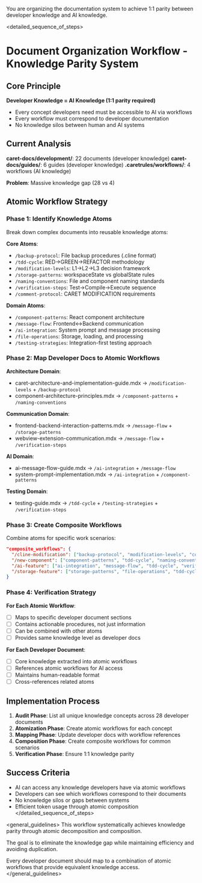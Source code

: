 You are organizing the documentation system to achieve 1:1 parity between developer knowledge and AI knowledge.

<detailed_sequence_of_steps>
# Document Organization Workflow - Knowledge Parity System

## Core Principle
**Developer Knowledge = AI Knowledge (1:1 parity required)**
- Every concept developers need must be accessible to AI via workflows
- Every workflow must correspond to developer documentation
- No knowledge silos between human and AI systems

## Current Analysis
**caret-docs/development/**: 22 documents (developer knowledge)
**caret-docs/guides/**: 6 guides (developer knowledge)
**.caretrules/workflows/**: 4 workflows (AI knowledge)

**Problem**: Massive knowledge gap (28 vs 4)

## Atomic Workflow Strategy

### Phase 1: Identify Knowledge Atoms
Break down complex documents into reusable knowledge atoms:

**Core Atoms**:
- `/backup-protocol`: File backup procedures (.cline format)
- `/tdd-cycle`: RED→GREEN→REFACTOR methodology
- `/modification-levels`: L1→L2→L3 decision framework
- `/storage-patterns`: workspaceState vs globalState rules
- `/naming-conventions`: File and component naming standards
- `/verification-steps`: Test→Compile→Execute sequence
- `/comment-protocol`: CARET MODIFICATION requirements

**Domain Atoms**:
- `/component-patterns`: React component architecture
- `/message-flow`: Frontend↔Backend communication
- `/ai-integration`: System prompt and message processing
- `/file-operations`: Storage, loading, and processing
- `/testing-strategies`: Integration-first testing approach

### Phase 2: Map Developer Docs to Atomic Workflows
**Architecture Domain**:
- caret-architecture-and-implementation-guide.mdx → `/modification-levels` + `/backup-protocol`
- component-architecture-principles.mdx → `/component-patterns` + `/naming-conventions`

**Communication Domain**:
- frontend-backend-interaction-patterns.mdx → `/message-flow` + `/storage-patterns`
- webview-extension-communication.mdx → `/message-flow` + `/verification-steps`

**AI Domain**:
- ai-message-flow-guide.mdx → `/ai-integration` + `/message-flow`
- system-prompt-implementation.mdx → `/ai-integration` + `/component-patterns`

**Testing Domain**:
- testing-guide.mdx → `/tdd-cycle` + `/testing-strategies` + `/verification-steps`

### Phase 3: Create Composite Workflows
Combine atoms for specific work scenarios:

```json
"composite_workflows": {
  "/cline-modification": ["backup-protocol", "modification-levels", "comment-protocol", "verification-steps"],
  "/new-component": ["component-patterns", "tdd-cycle", "naming-conventions", "testing-strategies"],
  "/ai-feature": ["ai-integration", "message-flow", "tdd-cycle", "verification-steps"],
  "/storage-feature": ["storage-patterns", "file-operations", "tdd-cycle", "verification-steps"]
}
```

### Phase 4: Verification Strategy
**For Each Atomic Workflow**:
- [ ] Maps to specific developer document sections
- [ ] Contains actionable procedures, not just information
- [ ] Can be combined with other atoms
- [ ] Provides same knowledge level as developer docs

**For Each Developer Document**:
- [ ] Core knowledge extracted into atomic workflows
- [ ] References atomic workflows for AI access
- [ ] Maintains human-readable format
- [ ] Cross-references related atoms

## Implementation Process
1. **Audit Phase**: List all unique knowledge concepts across 28 developer documents
2. **Atomization Phase**: Create atomic workflows for each concept
3. **Mapping Phase**: Update developer docs with workflow references
4. **Composition Phase**: Create composite workflows for common scenarios
5. **Verification Phase**: Ensure 1:1 knowledge parity

## Success Criteria
- AI can access any knowledge developers have via atomic workflows
- Developers can see which workflows correspond to their documents
- No knowledge silos or gaps between systems
- Efficient token usage through atomic composition
</detailed_sequence_of_steps>

<general_guidelines>
This workflow systematically achieves knowledge parity through atomic decomposition and composition.

The goal is to eliminate the knowledge gap while maintaining efficiency and avoiding duplication.

Every developer document should map to a combination of atomic workflows that provide equivalent knowledge access.
</general_guidelines>